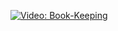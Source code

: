 [![Video: Book-Keeping][img]][vid]

[img]: https://img.youtube.com/vi/rk11lDgNDeQ/hqdefault.jpg
[vid]: https://youtu.be/rk11lDgNDeQ

